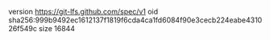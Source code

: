 version https://git-lfs.github.com/spec/v1
oid sha256:999b9492ec1612137f1819f6cda4ca1fd6084f90e3cecb224eabe431026f549c
size 16844
